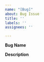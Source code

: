 ```yaml
---
name: "[Bug]"
about: Bug Issue
title: ''
labels: ''
assignees: ''

---
```


**Bug Name**

**Description**
